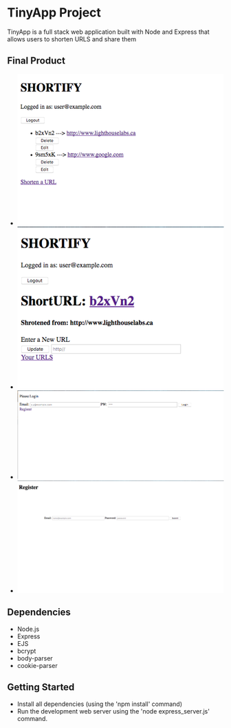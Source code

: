 # TinyApp Project

TinyApp is a full stack web application built with Node and Express that allows users to shorten URLS and share them

## Final Product

- !["Screenshot of Main Page Logged In"](https://raw.githubusercontent.com/brennanclark/TinyApp/master/docs/urls-page.png)
- !["Screenshot of URL update page"](https://raw.githubusercontent.com/brennanclark/TinyApp/master/docs/url_update-page.png)
- !["Screenshot of Login Page"](https://raw.githubusercontent.com/brennanclark/TinyApp/master/docs/login-page.png)
- !["Screenshot of Register Page"](https://raw.githubusercontent.com/brennanclark/TinyApp/master/docs/Register-page.png)



## Dependencies

- Node.js
- Express
- EJS
- bcrypt
- body-parser
- cookie-parser

## Getting Started

- Install all dependencies (using the 'npm install' command)
- Run the development web server using the 'node express_server.js' command.
